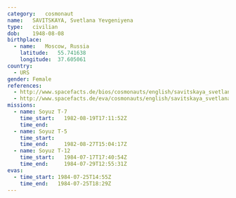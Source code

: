 ```yaml
---
category:	cosmonaut
name:	SAVITSKAYA, Svetlana Yevgeniyena 
type:	civilian
dob:	1948-08-08
birthplace:
  - name:	Moscow, Russia
    latitude:	55.741638
    longitude:	37.605061
country:
  - URS
gender:	Female
references:
  - http://www.spacefacts.de/bios/cosmonauts/english/savitskaya_svetlana.htm
  - http://www.spacefacts.de/eva/cosmonauts/english/savitskaya_svetlana.htm
missions:
  - name: Soyuz T-7
    time_start:   1982-08-19T17:11:52Z
    time_end:     
  - name: Soyuz T-5
    time_start:   
    time_end:     1982-08-27T15:04:17Z
  - name: Soyuz T-12
    time_start:   1984-07-17T17:40:54Z
    time_end:     1984-07-29T12:55:31Z
evas:
  - time_start: 1984-07-25T14:55Z
    time_end:   1984-07-25T18:29Z
---
```

